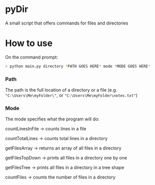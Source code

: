 # pyDir
A small script that offers commands for files and directories

# How to use
On the command prompt:
```bash 
> python main.py directory *PATH GOES HERE* mode *MODE GOES HERE*
```

### Path
The path is the full location of a directory or a file (e.g. `"C:\Users\Me\myFolder\"`, or `"C:\Users\Me\myFolder\notes.txt"`)

### Mode
The mode specifies what the program will do:

countLinesInFile -> counts lines in a file

countTotalLines -> counts total lines in a directory

getFilesArray -> returns an array of all files in a directory

getFilesTopDown -> prints all files in a directory one by one

getFilesTree -> prints all files in a directory in a tree shape

countFiles -> counts the number of files in a directory
